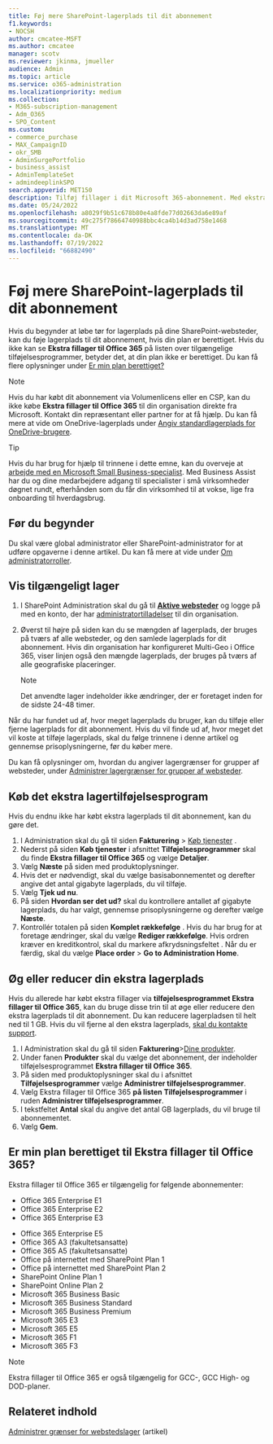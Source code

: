 ```yaml
---
title: Føj mere SharePoint-lagerplads til dit abonnement
f1.keywords:
- NOCSH
author: cmcatee-MSFT
ms.author: cmcatee
manager: scotv
ms.reviewer: jkinma, jmueller
audience: Admin
ms.topic: article
ms.service: o365-administration
ms.localizationpriority: medium
ms.collection:
- M365-subscription-management
- Adm_O365
- SPO_Content
ms.custom:
- commerce_purchase
- MAX_CampaignID
- okr_SMB
- AdminSurgePortfolio
- business_assist
- AdminTemplateSet
- admindeeplinkSPO
search.appverid: MET150
description: Tilføj fillager i dit Microsoft 365-abonnement. Med ekstra fillager kan du gemme mere indhold i SharePoint.
ms.date: 05/24/2022
ms.openlocfilehash: a8029f9b51c678b80e4a8fde77d02663da6e89af
ms.sourcegitcommit: 49c275f78664740988bbc4ca4b14d3ad758e1468
ms.translationtype: MT
ms.contentlocale: da-DK
ms.lasthandoff: 07/19/2022
ms.locfileid: "66882490"
---
```

# <a name="add-more-sharepoint-storage-to-your-subscription"></a>Føj mere SharePoint-lagerplads til dit abonnement

Hvis du begynder at løbe tør for lagerplads på dine SharePoint-websteder, kan du føje lagerplads til dit abonnement, hvis din plan er berettiget. Hvis du ikke kan se **Ekstra fillager til Office 365** på listen over tilgængelige tilføjelsesprogrammer, betyder det, at din plan ikke er berettiget. Du kan få flere oplysninger under [Er min plan berettiget?](#is-my-plan-eligible-for-office-365-extra-file-storage)

> [!NOTE]
> Hvis du har købt dit abonnement via Volumenlicens eller en CSP, kan du ikke købe **Ekstra fillager til Office 365** til din organisation direkte fra Microsoft. Kontakt din repræsentant eller partner for at få hjælp.
> Du kan få mere at vide om OneDrive-lagerplads under [Angiv standardlagerplads for OneDrive-brugere](/onedrive/set-default-storage-space).

> [!TIP]
> Hvis du har brug for hjælp til trinnene i dette emne, kan du overveje at [arbejde med en Microsoft Small Business-specialist](https://go.microsoft.com/fwlink/?linkid=2186871). Med Business Assist har du og dine medarbejdere adgang til specialister i små virksomheder døgnet rundt, efterhånden som du får din virksomhed til at vokse, lige fra onboarding til hverdagsbrug.

## <a name="before-you-begin"></a>Før du begynder

Du skal være global administrator eller SharePoint-administrator for at udføre opgaverne i denne artikel. Du kan få mere at vide under [Om administratorroller](../admin/add-users/about-admin-roles.md).

## <a name="view-available-storage"></a>Vis tilgængeligt lager

1. I SharePoint Administration skal du gå til <a href="https://go.microsoft.com/fwlink/?linkid=2185220" target="_blank">**Aktive websteder**</a> og logge på med en konto, der har [administratortilladelser](/sharepoint/sharepoint-admin-role) til din organisation.

2. Øverst til højre på siden kan du se mængden af lagerplads, der bruges på tværs af alle websteder, og den samlede lagerplads for dit abonnement. Hvis din organisation har konfigureret Multi-Geo i Office 365, viser linjen også den mængde lagerplads, der bruges på tværs af alle geografiske placeringer.

   > [!NOTE]
   > Det anvendte lager indeholder ikke ændringer, der er foretaget inden for de sidste 24-48 timer.

Når du har fundet ud af, hvor meget lagerplads du bruger, kan du tilføje eller fjerne lagerplads for dit abonnement. Hvis du vil finde ud af, hvor meget det vil koste at tilføje lagerplads, skal du følge trinnene i denne artikel og gennemse prisoplysningerne, før du køber mere.
  
Du kan få oplysninger om, hvordan du angiver lagergrænser for grupper af websteder, under [Administrer lagergrænser for grupper af websteder](/sharepoint/manage-site-collection-storage-limits).
  
## <a name="buy-the-extra-storage-add-on"></a>Køb det ekstra lagertilføjelsesprogram

Hvis du endnu ikke har købt ekstra lagerplads til dit abonnement, kan du gøre det.

1. I Administration skal du gå til siden **Fakturering** \> <a href="https://go.microsoft.com/fwlink/p/?linkid=868433" target="_blank">Køb tjenester</a> .
2. Nederst på siden **Køb tjenester** i afsnittet **Tilføjelsesprogrammer** skal du finde **Ekstra fillager til Office 365** og vælge **Detaljer**.
3. Vælg **Næste** på siden med produktoplysninger.
4. Hvis det er nødvendigt, skal du vælge basisabonnementet og derefter angive det antal gigabyte lagerplads, du vil tilføje.
5. Vælg **Tjek ud nu**.
6. På siden **Hvordan ser det ud?** skal du kontrollere antallet af gigabyte lagerplads, du har valgt, gennemse prisoplysningerne og derefter vælge **Næste**.
7. Kontrollér totalen på siden **Komplet rækkefølge** . Hvis du har brug for at foretage ændringer, skal du vælge **Rediger rækkefølge**. Hvis ordren kræver en kreditkontrol, skal du markere afkrydsningsfeltet . Når du er færdig, skal du vælge **Place order** \> **Go to Administration Home**.

## <a name="increase-or-decrease-your-extra-storage"></a>Øg eller reducer din ekstra lagerplads

Hvis du allerede har købt ekstra fillager via **tilføjelsesprogrammet Ekstra fillager til Office 365**, kan du bruge disse trin til at øge eller reducere den ekstra lagerplads til dit abonnement. Du kan reducere lagerpladsen til helt ned til 1 GB. Hvis du vil fjerne al den ekstra lagerplads, [skal du kontakte support](../admin/get-help-support.md).

1. I Administration skal du gå til siden **Fakturering**\><a href="https://go.microsoft.com/fwlink/p/?linkid=842054" target="_blank">Dine produkter</a>.
2. Under fanen **Produkter** skal du vælge det abonnement, der indeholder tilføjelsesprogrammet **Ekstra fillager til Office 365**.
3. På siden med produktoplysninger skal du i afsnittet **Tilføjelsesprogrammer** vælge **Administrer tilføjelsesprogrammer**.
4. Vælg Ekstra fillager til Office 365 **på listen Tilføjelsesprogrammer** i ruden **Administrer tilføjelsesprogrammer**.
5. I tekstfeltet **Antal** skal du angive det antal GB lagerplads, du vil bruge til abonnementet.
6. Vælg **Gem**.

## <a name="is-my-plan-eligible-for-office-365-extra-file-storage"></a>Er min plan berettiget til Ekstra fillager til Office 365?

Ekstra fillager til Office 365 er tilgængelig for følgende abonnementer:
  
- Office 365 Enterprise E1
- Office 365 Enterprise E2
- Office 365 Enterprise E3
<!-- Office 365 Enterprise E4 -->
- Office 365 Enterprise E5
- Office 365 A3 (fakultetsansatte)
- Office 365 A5 (fakultetsansatte)
- Office på internettet med SharePoint Plan 1
- Office på internettet med SharePoint Plan 2
- SharePoint Online Plan 1
- SharePoint Online Plan 2
- Microsoft 365 Business Basic
- Microsoft 365 Business Standard
- Microsoft 365 Business Premium
- Microsoft 365 E3
- Microsoft 365 E5
- Microsoft 365 F1
- Microsoft 365 F3

> [!NOTE]
> Ekstra fillager til Office 365 er også tilgængelig for GCC-, GCC High- og DOD-planer.

## <a name="related-content"></a>Relateret indhold

[Administrer grænser for webstedslager](/sharepoint/manage-site-collection-storage-limits) (artikel)
